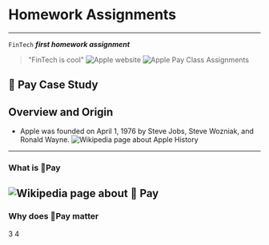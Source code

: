 # Homework Assignments
---
`FinTech`
**_first homework assignment_**
> "FinTech is cool"
![Apple website](https://www.apple.com/apple-pay)
![Apple Pay](https://www.apple.com/v/apple-pay/m/images/overview/og__dq5nejr4bg02_image.png?202104271227)
Class Assignments

 Pay Case Study
---
## Overview and Origin
* Apple was founded on April 1, 1976 by Steve Jobs, Steve Wozniak, and Ronald Wayne.
![Wikipedia page about Apple History](https://en.wikipedia.org/wiki/History_of_Apple_Inc.)
---
###  What is Pay

![Wikipedia page about  Pay](https://en.wikipedia.org/wiki/Apple_Pay)
---
### Why does Pay matter
3
4